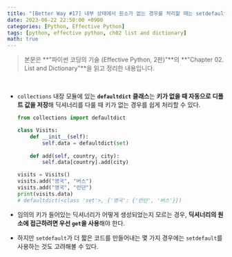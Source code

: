 ```yaml
---
title: "[Better Way #17] 내부 상태에서 원소가 없는 경우를 처리할 때는 setdefault 보다 defaultdict를 사용하라"
date: 2023-06-22 22:50:00 +0900
categories: [Python, Effective Python]
tags: [python, effective python, ch02 list and dictionary]
math: true
---
```


> 본문은 **"파이썬 코딩의 기술 (Effective Python, 2판)"**의 **"Chapter 02. List and Dictionary"**을 읽고 정리한 내용입니다.

<br>

- `collections` 내장 모듈에 있는 **`defaultdict` 클래스**는 **키가 없을 때 자동으로 디폴트 값을 저장**해 딕셔너리를 다룰 때 키가 없는 경우를 쉽게 처리할 수 있다.
    
  ```python
  from collections import defaultdict

  class Visits:
      def __init__(self):
          self.data = defaultdict(set)
      
      def add(self, country, city):
          self.data[country].add(city)

  visits = Visits()
  visits.add("영국", "버스")
  visits.add("영국", "런던")
  print(visits.data)
  # defaultdict(<class 'set'>, {'영국': {'런던', '버스'}})
  ```
    
- 임의의 키가 들어있는 딕셔너리가 어떻게 생성되었는지 모르는 경우, **딕셔너리의 원소에 접근하려면 우선 `get`을 사용**해야 한다.
- 하지만 `setdefault`가 더 짧은 코드를 만들어내는 몇 가지 경우에는 `setdefault`를 사용하는 것도 고려해볼 수 있다.
